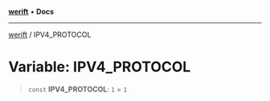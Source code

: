 [**werift**](../README.md) • **Docs**

***

[werift](../globals.md) / IPV4\_PROTOCOL

# Variable: IPV4\_PROTOCOL

> `const` **IPV4\_PROTOCOL**: `1` = `1`
